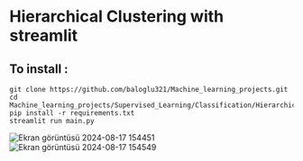 # Hierarchical Clustering with streamlit

## To install :

    git clone https://github.com/baloglu321/Machine_learning_projects.git
    cd Machine_learning_projects/Supervised_Learning/Classification/Hierarchical_Clustering/
    pip install -r requirements.txt
    streamlit run main.py



![Ekran görüntüsü 2024-08-17 154451](https://github.com/user-attachments/assets/cb858b45-cc99-4a36-90a8-c0170673cccd)
![Ekran görüntüsü 2024-08-17 154549](https://github.com/user-attachments/assets/bcbb2342-2996-4a1e-a5d4-e282528025f2)
